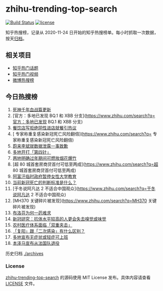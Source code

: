 # zhihu-trending-top-search

[![Build Status](https://github.com/justjavac/zhihu-trending-top-search/workflows/ci/badge.svg?branch=main)](https://github.com/justjavac/zhihu-trending-top-search/actions)
[![license](https://img.shields.io/github/license/justjavac/zhihu-trending-top-search)](https://github.com/justjavac/zhihu-trending-top-search/blob/main/LICENSE)

知乎热搜榜，记录从 2020-11-24
日开始的知乎热搜榜单。每小时抓取一次数据，按天[归档](./archives)。

## 相关项目

- [知乎热门话题](https://github.com/justjavac/zhihu-trending-hot-questions)
- [知乎热门视频](https://github.com/justjavac/zhihu-trending-hot-video)
- [微博热搜榜](https://github.com/justjavac/weibo-trending-hot-search)

## 今日热搜榜

<!-- BEGIN -->
<!-- 最后更新时间 Wed Dec 21 2022 18:06:15 GMT+0800 (China Standard Time) -->

1. [死神千年血战篇更新](https://www.zhihu.com/search?q=死神千年血战篇更新)
1. [官方：多地已发现 BQ.1 和 XBB
   分支](https://www.zhihu.com/search?q=官方：多地已发现 BQ.1 和 XBB 分支)
1. [餐饮店写拒绝阴性进店就餐引热议](https://www.zhihu.com/search?q=餐饮店写拒绝阴性进店就餐引热议)
1. [	专家称重复感染新冠死亡风险翻倍](https://www.zhihu.com/search?q=	专家称重复感染新冠死亡风险翻倍)
1. [蔚来李斌就数据泄露一事致歉](https://www.zhihu.com/search?q=蔚来李斌就数据泄露一事致歉)
1. [多地开打「第四针」](https://www.zhihu.com/search?q=多地开打「第四针」)
1. [两地明确过年期间可燃放烟花爆竹](https://www.zhihu.com/search?q=两地明确过年期间可燃放烟花爆竹)
1. [超 80 城首套房商贷首付可低至两成](https://www.zhihu.com/search?q=超 80
   城首套房商贷首付可低至两成)
1. [阿富汗临时政府暂停女性大学教育](https://www.zhihu.com/search?q=阿富汗临时政府暂停女性大学教育)
1. [当前新冠死亡的判断标准是什么？](https://www.zhihu.com/search?q=当前新冠死亡的判断标准是什么？)
1. [于冬说阿凡达 2 不适合中国观众](https://www.zhihu.com/search?q=于冬说阿凡达 2
   不适合中国观众)
1. [MH370 关键碎片被发现](https://www.zhihu.com/search?q=MH370 关键碎片被发现)
1. [布洛芬为何一药难求](https://www.zhihu.com/search?q=布洛芬为何一药难求)
1. [新冠研究：抗体水平较高的人更会失去嗅觉或味觉](https://www.zhihu.com/search?q=新冠研究：抗体水平较高的人更会失去嗅觉或味觉)
1. [农村医疗体系面临「双重夹击」](https://www.zhihu.com/search?q=农村医疗体系面临「双重夹击」)
1. [「复阳」跟「二次感染」有什么区别？](https://www.zhihu.com/search?q=「复阳」跟「二次感染」有什么区别？)
1. [多地宣布无症状或轻症可上班](https://www.zhihu.com/search?q=多地宣布无症状或轻症可上班)
1. [本泽马宣布从法国队退役](https://www.zhihu.com/search?q=本泽马宣布从法国队退役)

<!-- END -->

历史归档 [./archives](./archives)

### License

[zhihu-trending-top-search](https://github.com/justjavac/zhihu-trending-top-search)
的源码使用 MIT License 发布。具体内容请查看 [LICENSE](./LICENSE) 文件。
